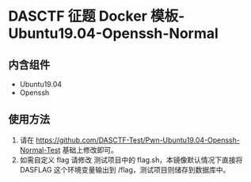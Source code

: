 # DASCTF 征题 Docker 模板-Ubuntu19.04-Openssh-Normal
## 内含组件
- Ubuntu19.04
- Openssh

## 使用方法
1. 请在 https://github.com/DASCTF-Test/Pwn-Ubuntu19.04-Openssh-Normal-Test  基础上修改即可。
2. 如需自定义 flag 请修改 测试项目中的 flag.sh，本镜像默认情况下直接将 DASFLAG 这个环境变量输出到 /flag，测试项目则储存到数据库中。
